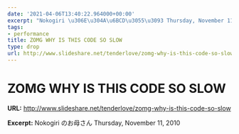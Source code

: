 ```yaml
---
date: '2021-04-06T13:40:22.964000+00:00'
excerpt: "Nokogiri \u306E\u304A\u6BCD\u3055\u3093 Thursday, November 11, 2010"
tags:
- performance
title: ZOMG WHY IS THIS CODE SO SLOW
type: drop
url: http://www.slideshare.net/tenderlove/zomg-why-is-this-code-so-slow
---
```


# ZOMG WHY IS THIS CODE SO SLOW

**URL:** http://www.slideshare.net/tenderlove/zomg-why-is-this-code-so-slow

**Excerpt:** Nokogiri のお母さん Thursday, November 11, 2010
